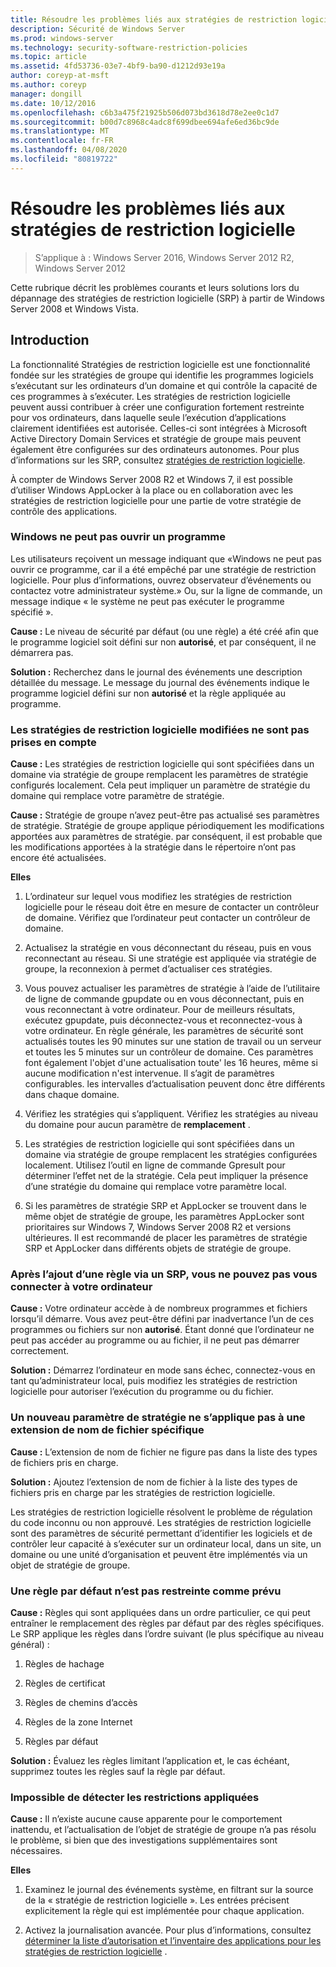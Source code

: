 ```yaml
---
title: Résoudre les problèmes liés aux stratégies de restriction logicielle
description: Sécurité de Windows Server
ms.prod: windows-server
ms.technology: security-software-restriction-policies
ms.topic: article
ms.assetid: 4fd53736-03e7-4bf9-ba90-d1212d93e19a
author: coreyp-at-msft
ms.author: coreyp
manager: dongill
ms.date: 10/12/2016
ms.openlocfilehash: c6b3a475f21925b506d073bd3618d78e2ee0c1d7
ms.sourcegitcommit: b00d7c8968c4adc8f699dbee694afe6ed36bc9de
ms.translationtype: MT
ms.contentlocale: fr-FR
ms.lasthandoff: 04/08/2020
ms.locfileid: "80819722"
---
```

# <a name="troubleshoot-software-restriction-policies"></a>Résoudre les problèmes liés aux stratégies de restriction logicielle

>S’applique à : Windows Server 2016, Windows Server 2012 R2, Windows Server 2012

Cette rubrique décrit les problèmes courants et leurs solutions lors du dépannage des stratégies de restriction logicielle (SRP) à partir de Windows Server 2008 et Windows Vista.

## <a name="introduction"></a>Introduction
La fonctionnalité Stratégies de restriction logicielle est une fonctionnalité fondée sur les stratégies de groupe qui identifie les programmes logiciels s’exécutant sur les ordinateurs d’un domaine et qui contrôle la capacité de ces programmes à s’exécuter. Les stratégies de restriction logicielle peuvent aussi contribuer à créer une configuration fortement restreinte pour vos ordinateurs, dans laquelle seule l’exécution d’applications clairement identifiées est autorisée. Celles-ci sont intégrées à Microsoft Active Directory Domain Services et stratégie de groupe mais peuvent également être configurées sur des ordinateurs autonomes. Pour plus d’informations sur les SRP, consultez [stratégies de restriction logicielle](software-restriction-policies.md).

À compter de Windows Server 2008 R2 et Windows 7, il est possible d’utiliser Windows AppLocker à la place ou en collaboration avec les stratégies de restriction logicielle pour une partie de votre stratégie de contrôle des applications.

### <a name="windows-cannot-open-a-program"></a>Windows ne peut pas ouvrir un programme
Les utilisateurs reçoivent un message indiquant que «Windows ne peut pas ouvrir ce programme, car il a été empêché par une stratégie de restriction logicielle. Pour plus d’informations, ouvrez observateur d’événements ou contactez votre administrateur système.» Ou, sur la ligne de commande, un message indique « le système ne peut pas exécuter le programme spécifié ».

**Cause :** Le niveau de sécurité par défaut (ou une règle) a été créé afin que le programme logiciel soit défini sur non **autorisé**, et par conséquent, il ne démarrera pas.

**Solution :** Recherchez dans le journal des événements une description détaillée du message. Le message du journal des événements indique le programme logiciel défini sur non **autorisé** et la règle appliquée au programme.

### <a name="modified-software-restriction-policies-are-not-taking-effect"></a>Les stratégies de restriction logicielle modifiées ne sont pas prises en compte
**Cause :** Les stratégies de restriction logicielle qui sont spécifiées dans un domaine via stratégie de groupe remplacent les paramètres de stratégie configurés localement. Cela peut impliquer un paramètre de stratégie du domaine qui remplace votre paramètre de stratégie.

**Cause :** Stratégie de groupe n’avez peut-être pas actualisé ses paramètres de stratégie. Stratégie de groupe applique périodiquement les modifications apportées aux paramètres de stratégie. par conséquent, il est probable que les modifications apportées à la stratégie dans le répertoire n’ont pas encore été actualisées.

**Elles**

1.  L’ordinateur sur lequel vous modifiez les stratégies de restriction logicielle pour le réseau doit être en mesure de contacter un contrôleur de domaine. Vérifiez que l’ordinateur peut contacter un contrôleur de domaine.

2.  Actualisez la stratégie en vous déconnectant du réseau, puis en vous reconnectant au réseau. Si une stratégie est appliquée via stratégie de groupe, la reconnexion à permet d’actualiser ces stratégies.

3.  Vous pouvez actualiser les paramètres de stratégie à l’aide de l’utilitaire de ligne de commande gpupdate ou en vous déconnectant, puis en vous reconnectant à votre ordinateur. Pour de meilleurs résultats, exécutez gpupdate, puis déconnectez-vous et reconnectez-vous à votre ordinateur. En règle générale, les paramètres de sécurité sont actualisés toutes les 90 minutes sur une station de travail ou un serveur et toutes les 5 minutes sur un contrôleur de domaine. Ces paramètres font également l'objet d'une actualisation toute' les 16 heures, même si aucune modification n'est intervenue. Il s’agit de paramètres configurables. les intervalles d’actualisation peuvent donc être différents dans chaque domaine.

4.  Vérifiez les stratégies qui s’appliquent. Vérifiez les stratégies au niveau du domaine pour aucun paramètre de **remplacement** .

5.  Les stratégies de restriction logicielle qui sont spécifiées dans un domaine via stratégie de groupe remplacent les stratégies configurées localement. Utilisez l’outil en ligne de commande Gpresult pour déterminer l’effet net de la stratégie. Cela peut impliquer la présence d’une stratégie du domaine qui remplace votre paramètre local.

6.  Si les paramètres de stratégie SRP et AppLocker se trouvent dans le même objet de stratégie de groupe, les paramètres AppLocker sont prioritaires sur Windows 7, Windows Server 2008 R2 et versions ultérieures. Il est recommandé de placer les paramètres de stratégie SRP et AppLocker dans différents objets de stratégie de groupe.

### <a name="after-adding-a-rule-through-srp-you-cannot-log-on-to-your-computer"></a>Après l’ajout d’une règle via un SRP, vous ne pouvez pas vous connecter à votre ordinateur
**Cause :** Votre ordinateur accède à de nombreux programmes et fichiers lorsqu’il démarre. Vous avez peut-être défini par inadvertance l’un de ces programmes ou fichiers sur non **autorisé**. Étant donné que l’ordinateur ne peut pas accéder au programme ou au fichier, il ne peut pas démarrer correctement.

**Solution :** Démarrez l’ordinateur en mode sans échec, connectez-vous en tant qu’administrateur local, puis modifiez les stratégies de restriction logicielle pour autoriser l’exécution du programme ou du fichier.

### <a name="a-new-policy-setting-is-not-applying-to-a-specific-file-name-extension"></a>Un nouveau paramètre de stratégie ne s’applique pas à une extension de nom de fichier spécifique
**Cause :** L’extension de nom de fichier ne figure pas dans la liste des types de fichiers pris en charge.

**Solution :** Ajoutez l’extension de nom de fichier à la liste des types de fichiers pris en charge par les stratégies de restriction logicielle.

Les stratégies de restriction logicielle résolvent le problème de régulation du code inconnu ou non approuvé. Les stratégies de restriction logicielle sont des paramètres de sécurité permettant d’identifier les logiciels et de contrôler leur capacité à s’exécuter sur un ordinateur local, dans un site, un domaine ou une unité d’organisation et peuvent être implémentés via un objet de stratégie de groupe.

### <a name="a-default-rule-is-not-restricting-as-expected"></a>Une règle par défaut n’est pas restreinte comme prévu
**Cause :** Règles qui sont appliquées dans un ordre particulier, ce qui peut entraîner le remplacement des règles par défaut par des règles spécifiques. Le SRP applique les règles dans l’ordre suivant (le plus spécifique au niveau général) :

1.  Règles de hachage

2.  Règles de certificat

3.  Règles de chemins d’accès

4.  Règles de la zone Internet

5.  Règles par défaut

**Solution :** Évaluez les règles limitant l’application et, le cas échéant, supprimez toutes les règles sauf la règle par défaut.

### <a name="unable-to-discover-which-restrictions-are-applied"></a>Impossible de détecter les restrictions appliquées
**Cause :** Il n’existe aucune cause apparente pour le comportement inattendu, et l’actualisation de l’objet de stratégie de groupe n’a pas résolu le problème, si bien que des investigations supplémentaires sont nécessaires.

**Elles**

1.  Examinez le journal des événements système, en filtrant sur la source de la « stratégie de restriction logicielle ». Les entrées précisent explicitement la règle qui est implémentée pour chaque application.

2.  Activez la journalisation avancée. Pour plus d’informations, consultez [déterminer la liste d’autorisation et l’inventaire des applications pour les stratégies de restriction logicielle](software-restriction-policies.md) .


